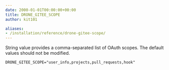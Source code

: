 ```yaml
---
date: 2000-01-01T00:00:00+00:00
title: DRONE_GITEE_SCOPE
author: kit101

aliases:
- /installation/reference/drone-gitee-scope/
---
```


String value provides a comma-separated list of OAuth scopes. The default values should not be modified.

```
DRONE_GITEE_SCOPE="user_info,projects,pull_requests,hook"
```